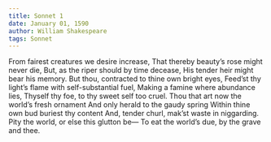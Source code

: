 ```yaml
---
title: Sonnet 1
date: January 01, 1590
author: William Shakespeare
tags: Sonnet
---
```


From fairest creatures we desire increase,
That thereby beauty’s rose might never die,
But, as the riper should by time decease,
His tender heir might bear his memory.
But thou, contracted to thine own bright eyes,
Feed’st thy light’s flame with self-substantial fuel,
Making a famine where abundance lies,
Thyself thy foe, to thy sweet self too cruel.
Thou that art now the world’s fresh ornament
And only herald to the gaudy spring
Within thine own bud buriest thy content
And, tender churl, mak’st waste in niggarding.
Pity the world, or else this glutton be—
To eat the world’s due, by the grave and thee.
